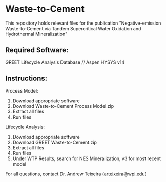 # Waste-to-Cement

This repository holds relevant files for the publication "Negative-emission Waste-to-Cement via Tandem Supercritical Water Oxidation and Hydrothermal Mineralization"

Required Software:
-  
GREET Lifecycle Analysis Database // Aspen HYSYS v14

Instructions:
- 
Process Model:
1. Download appropriate software
2. Download Waste-to-Cement Process Model.zip
3. Extract all files
4. Run files

Lifecycle Analysis:
1. Download appropriate software
2. Download GREET Waste-to-Cement.zip
3. Extract all files
4. Run files
5. Under WTP Results, search for NES Mineralization, v3 for most recent model

For all questions, contact Dr. Andrew Teixeira  (arteixeira@wpi.edu)
